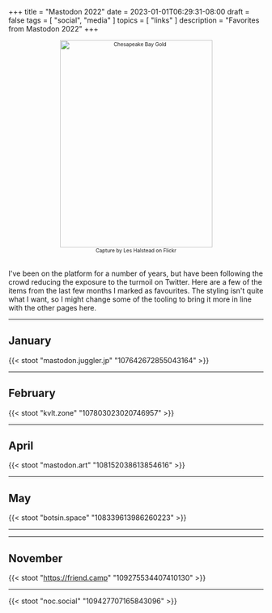 +++
title = "Mastodon 2022"
date = 2023-01-01T06:29:31-08:00
draft = false
tags = [
  "social",
  "media"
]
topics = [
  "links"
]
description = "Favorites from Mastodon 2022"
+++
<div align="center" style="font-size:x-small"><img src="https://milkfish08.s3.amazonaws.com/photo/blog/abovethefold/50954363032_bbb5c10870_k.jpg" width="301" height="410" alt="Chesapeake Bay Gold"
title="Chesapeake Bay Gold" /><br />
Capture by Les Halstead on Flickr</div><br clear="all" />
<!-- https://www.flickr.com/photos/lhalstead/50954363032 -->

I've been on the platform for a number of years, but have been following the crowd reducing the exposure to the turmoil on Twitter. Here are a few of the items from the last few months I marked as favourites. The styling isn't quite what I want, so I might change some of the tooling to bring it more in line with the other pages here.

---
## January
{{< stoot "mastodon.juggler.jp" "107642672855043164" >}}

---
## February
{{< stoot "kvlt.zone" "107803023020746957" >}}

---
## April
{{< stoot "mastodon.art" "108152038613854616" >}}

---
## May
{{< stoot "botsin.space" "108339613986260223" >}}<hr>

---
## November
{{< stoot "https://friend.camp" "109275534407410130" >}}<hr>
{{< stoot "noc.social" "109427707165843096" >}}


